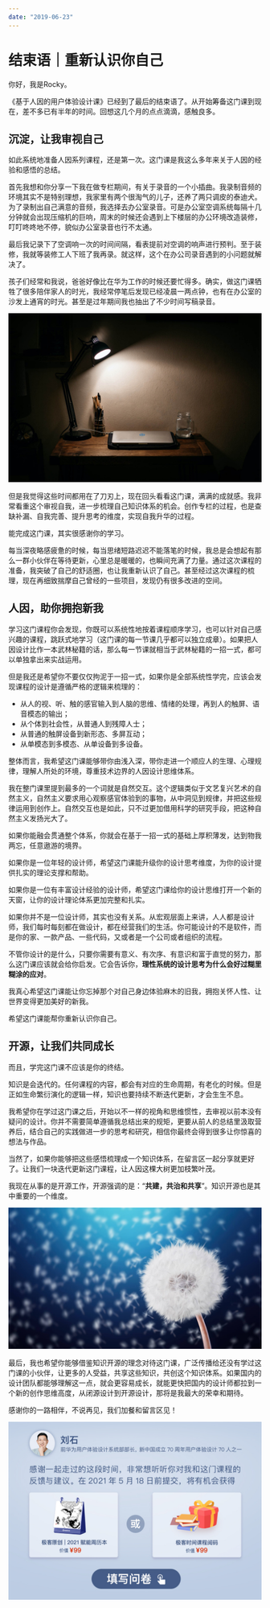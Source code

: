 ```yaml
---
date: "2019-06-23"
---  
```

      
# 结束语｜重新认识你自己
你好，我是Rocky。

《基于人因的用户体验设计课》已经到了最后的结束语了。从开始筹备这门课到现在，差不多已有半年的时间。回想这几个月的点点滴滴，感触良多。

## 沉淀，让我审视自己

如此系统地准备人因系列课程，还是第一次。这门课是我这么多年来关于人因的经验和感悟的总结。

首先我想和你分享一下我在做专栏期间，有关于录音的一个小插曲。我录制音频的环境其实不是特别理想，我家里有两个很淘气的儿子，还养了两只调皮的泰迪犬。为了录制出自己满意的音频，我选择去办公室录音。可是办公室空调系统每隔十几分钟就会出现压缩机的巨响，周末的时候还会遇到上下楼层的办公环境改造装修，叮叮咚咚地不停，貌似办公室录音也行不太通。

最后我记录下了空调响一次的时间间隔，看表提前对空调的响声进行预判。至于装修，我就等装修工人下班了我再录。就这样，这个在办公司录音遇到的小问题就解决了。

孩子们经常和我说，爸爸好像比在华为工作的时候还要忙得多。确实，做这门课牺牲了很多陪伴家人的时光，我经常停笔后发现已经凌晨一两点钟，也有在办公室的沙发上通宵的时光。甚至是过年期间我也抽出了不少时间写稿录音。

![](./httpsstatic001geekbangorgresourceimage86cf86fdf8f07052f7da7a9a496e725505cf.jpg)

但是我觉得这些时间都用在了刀刃上，现在回头看看这门课，满满的成就感。我非常看重这个审视自我，进一步梳理自己知识体系的机会。创作专栏的过程，也是查缺补漏、自我完善、提升思考的维度，实现自我升华的过程。

<!-- [[[read_end]]] -->

能完成这门课，其实很感谢你的学习。

每当深夜略感疲惫的时候，每当思绪短路迟迟不能落笔的时候，我总是会想起有那么一群小伙伴在等待更新，心里总是暖暖的，也瞬间充满了力量。通过这次课程的准备，我突破了自己的舒适圈，也让我重新认识了自己。甚至经过这次课程的梳理，现在再细致揣摩自己曾经的一些项目，发现仍有很多改进的空间。

## 人因，助你拥抱新我

学习这门课程你会发现，你既可以系统性地按着课程顺序学习，也可以针对自己感兴趣的课程，跳跃式地学习（这门课的每一节课几乎都可以独立成章）。如果把人因设计比作一本武林秘籍的话，那么每一节课就相当于武林秘籍的一招一式，都可以单独拿出来实战运用。

但是我还是希望你不要仅仅拘泥于一招一式，如果你是全部系统性学完，应该会发现课程的设计是遵循严格的逻辑来梳理的：

* 从人的视、听、触的感官输入到人脑的思维、情绪的处理，再到人的触屏、语音模态的输出；
* 从个体到社会性，从普通人到残障人士；
* 从普通的触屏设备到新形态、多屏互动；
* 从单模态到多模态、从单设备到多设备。

整体而言，我希望这门课能够带你由浅入深，带你走进一个顺应人的生理、心理规律，理解人所处的环境，尊重技术边界的人因设计思维体系。

我在整门课里提到最多的一个词就是自然交互。这个逻辑类似于文艺复兴艺术的自然主义，自然主义要求用心观察感官体验到的事物，从中洞见到规律，并把这些规律运用到创作上。自然交互也是如此，只不过更加借用科学的研究手段，把这种自然主义发扬光大了。

如果你能融会贯通整个体系，你就会在基于一招一式的基础上厚积薄发，达到物我两忘，任意遨游的境界。

如果你是一位年轻的设计师，希望这门课能升级你的设计思考维度，为你的设计提供扎实的理论支撑和帮助。

如果你是一位有丰富设计经验的设计师，希望这门课给你的设计思维打开一个新的天窗，让你的设计理论体系更加完整和扎实。

如果你并不是一位设计师，其实也没有关系。从宏观层面上来讲，人人都是设计师，我们每时每刻都在做设计，都在经营我们的生活。你可能设计的不是软件，而是你的家、一款产品、一些代码，又或者是一个公司或者组织的流程。

不管你设计的是什么，只要你需要有意义、有次序、有意识和富于直觉的努力，那么这门课应该就会给你启发。它会告诉你，**理性系统的设计思考为什么会好过糊里糊涂的应对**。

我真心希望这门课能让你忘掉那个对自己身边体验麻木的旧我，拥抱关怀人性、让世界变得更加美好的新我。

希望这门课能帮你重新认识你自己。

## 开源，让我们共同成长

而且，学完这门课不应该是你的终结。

知识是会迭代的。任何课程的内容，都会有对应的生命周期，有老化的时候。但是正如生命繁衍演化的逻辑一样，知识也要持续不断迭代更新，才会生生不息。

我希望你在学过这门课之后，开始以不一样的视角和思维惯性，去审视以前本没有疑问的设计。你并不需要简单遵循我总结出来的规矩，更要从前人的总结里汲取营养后，结合自己的实践做进一步的思考和研究，相信你最终会得到很多让你惊喜的想法与作品。

当然了，如果你能够把这些感悟梳理成一个知识体系，在留言区一起分享就更好了。让我们一块迭代更新这门课程，让人因这棵大树更加枝繁叶茂。

我现在从事的是开源工作，开源强调的是：“**共建，共治和共享**”。知识开源也是其中重要的一个维度。

![](./httpsstatic001geekbangorgresourceimage25772502a31f5e223a19b788143cc2462377.jpg)

最后，我也希望你能够借鉴知识开源的理念对待这门课，广泛传播给还没有学过这门课的小伙伴，让更多的人受益，共享这些知识，共创这个知识体系。如果国内的设计团队都能够理解这一点，就会更容易成长，就能更快把国内的设计师都拉到一个新的创作思维高度，从闭源设计到开源设计，那将是我最大的荣幸和期待。

感谢你的一路相伴，不说再见，我们加餐和留言区见！

[![](./httpsstatic001geekbangorgresourceimage389238c8f6d62247ebb175d4477d406bbd92.jpg)](https://jinshuju.net/f/Hnqk0c)